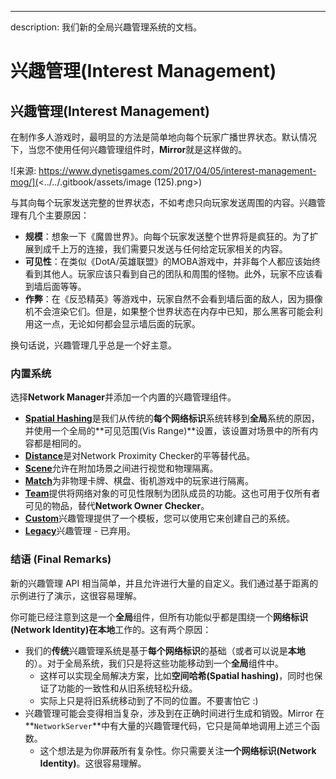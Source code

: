 ---
description: 我们新的全局兴趣管理系统的文档。

# 兴趣管理(Interest Management)

## 兴趣管理(Interest Management)

在制作多人游戏时，最明显的方法是简单地向每个玩家广播世界状态。默认情况下，当您不使用任何兴趣管理组件时，**Mirror**就是这样做的。

![来源: https://www.dynetisgames.com/2017/04/05/interest-management-mog/](<../../.gitbook/assets/image (125).png>)

与其向每个玩家发送完整的世界状态，不如考虑只向玩家发送周围的内容。兴趣管理有几个主要原因：

- **规模**：想象一下《魔兽世界》。向每个玩家发送整个世界将是疯狂的。为了扩展到成千上万的连接，我们需要只发送与任何给定玩家相关的内容。
- **可见性**：在类似《DotA/英雄联盟》的MOBA游戏中，并非每个人都应该始终看到其他人。玩家应该只看到自己的团队和周围的怪物。此外，玩家不应该看到墙后面等等。
- **作弊**：在《反恐精英》等游戏中，玩家自然不会看到墙后面的敌人，因为摄像机不会渲染它们。但是，如果整个世界状态在内存中已知，那么黑客可能会利用这一点，无论如何都会显示墙后面的玩家。

换句话说，兴趣管理几乎总是一个好主意。

### 内置系统

选择**Network Manager**并添加一个内置的兴趣管理组件。

- [**Spatial Hashing**](spatial-hashing.md)是我们从传统的**每个网络标识**系统转移到**全局**系统的原因，并使用一个全局的**可见范围(Vis Range)**设置，该设置对场景中的所有内容都是相同的。
- [**Distance**](distance.md)是对Network Proximity Checker的平等替代品。
- [**Scene**](scene.md)允许在附加场景之间进行视觉和物理隔离。
- [**Match**](match.md)为非物理卡牌、棋盘、街机游戏中的玩家进行隔离。
- [**Team**](team.md)提供将网络对象的可见性限制为团队成员的功能。这也可用于仅所有者可见的物品，替代**Network Owner Checker**。
- [**Custom**](custom.md)兴趣管理提供了一个模板，您可以使用它来创建自己的系统。
- [**Legacy**](legacy-interest-management.md)兴趣管理 - 已弃用。

### 结语 (Final Remarks)

新的兴趣管理 API 相当简单，并且允许进行大量的自定义。我们通过基于距离的示例进行了演示，这很容易理解。

你可能已经注意到这是一个**全局**组件，但所有功能似乎都是围绕一个**网络标识(Network Identity)**在**本地**工作的。这有两个原因：

- 我们的**传统**兴趣管理系统是基于**每个网络标识**的基础（或者可以说是**本地**的）。对于全局系统，我们只是将这些功能移动到一个**全局**组件中。
  - 这样可以实现全局解决方案，比如**空间哈希(Spatial hashing)**，同时也保证了功能的一致性和从旧系统轻松升级。
  - 实际上只是将旧系统移动到了不同的位置。不要害怕它 :)
- 兴趣管理可能会变得相当复杂，涉及到在正确时间进行生成和销毁。Mirror 在**`NetworkServer`**中有大量的兴趣管理代码，它只是简单地调用上述三个函数。
  - 这个想法是为你屏蔽所有复杂性。你只需要关注**一个网络标识(Network Identity)**。这很容易理解。
